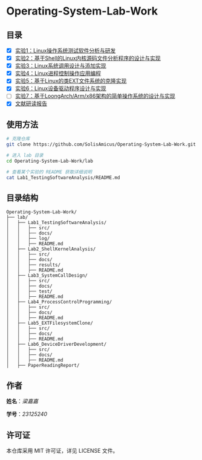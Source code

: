 # Operating-System-Lab-Work

## 目录

- [x] [实验1：Linux操作系统测试软件分析与研发](./lab/Lab1_TestingSoftwareAnalysis)
- [x] [实验2：基于Shell的Linux内核源码文件分析程序的设计与实现](./lab/Lab2_ShellKernelAnalysis)
- [x] [实验3：Linux系统调用设计与添加实现](./lab/Lab3_SystemCallDesign)
- [x] [实验4：Linux进程控制操作应用编程](./lab/Lab4_ProcessControlProgramming)
- [x] [实验5：基于Linux的类EXT文件系统的克隆实现](./lab/Lab5_EXTFilesystemClone)
- [x] [实验6：Linux设备驱动程序设计与实现](./lab/Lab6_DeviceDriverDevelopment)
- [ ] [实验7：基于LoongArch/Arm/x86架构的简单操作系统的设计与实现](./lab/Lab7_SimpleOSDesign)
- [x] [文献研读报告](./lab/PaperReadingReport)

## 使用方法

```bash
# 克隆仓库
git clone https://github.com/SolisAmicus/Operating-System-Lab-Work.git

# 进入 lab 目录
cd Operating-System-Lab-Work/lab

# 查看某个实验的 README 获取详细说明
cat Lab1_TestingSoftwareAnalysis/README.md
```

## 目录结构

```
Operating-System-Lab-Work/
├── lab/
│   ├── Lab1_TestingSoftwareAnalysis/
│   │   ├── src/
│   │   ├── docs/
│   │   ├── log/
│   │   ├── README.md
│   ├── Lab2_ShellKernelAnalysis/
│   │   ├── src/
│   │   ├── docs/
│   │   ├── results/
│   │   ├── README.md
│   ├── Lab3_SystemCallDesign/
│   │   ├── src/
│   │   ├── docs/
│   │   ├── test/
│   │   ├── README.md
│   ├── Lab4_ProcessControlProgramming/
│   │   ├── src/
│   │   ├── docs/
│   │   ├── README.md
│   ├── Lab5_EXTFilesystemClone/
│   │   ├── src/
│   │   ├── docs/
│   │   ├── README.md
│   ├── Lab6_DeviceDriverDevelopment/
│   │   ├── src/
│   │   ├── docs/
│   │   ├── README.md
│   ├── PaperReadingReport/
```

## 作者

**姓名**：*梁嘉嘉*

**学号**：*23125240*

## 许可证

本仓库采用 MIT 许可证，详见 LICENSE 文件。